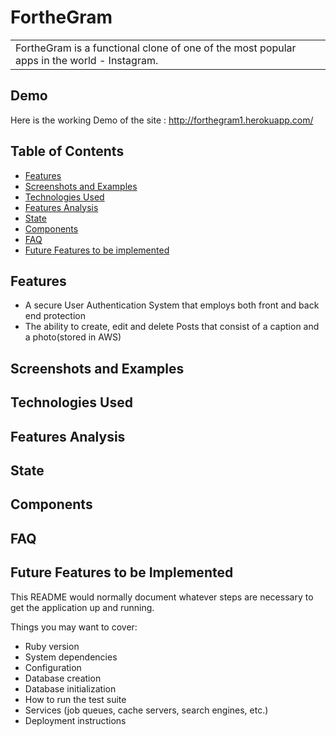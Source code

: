 # FortheGram

<table>
<tr>
<td>
FortheGram is a functional clone of one of the most popular apps in the world - Instagram. 
</td>
</tr>
<table>

## Demo

Here is the working Demo of the site : http://forthegram1.herokuapp.com/

## Table of Contents

* [Features](#features)
* [Screenshots and Examples](#Screenshots-and-Examples)
* [Technologies Used](#Technologies-Used)
* [Features Analysis](#Features-Analysis)
* [State](#State)
* [Components](#Components)
* [FAQ](#FAQ)
* [Future Features to be implemented](#Future-Features-to-be-implemented)

## Features
* A secure User Authentication System that employs both front and back end protection
* The ability to create, edit and delete Posts that consist of a caption and a photo(stored in AWS)




## Screenshots and Examples




## Technologies Used




## Features Analysis




## State 




## Components




## FAQ




## Future Features to be Implemented


This README would normally document whatever steps are necessary to get the
application up and running.

Things you may want to cover:

* Ruby version
* System dependencies
* Configuration
* Database creation
* Database initialization
* How to run the test suite
* Services (job queues, cache servers, search engines, etc.)
* Deployment instructions
